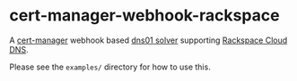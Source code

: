 # cert-manager-webhook-rackspace

A [cert-manager][cert-manager] webhook based [dns01 solver][webhook-solver]
supporting [Rackspace Cloud DNS][raxclouddns].

Please see the `examples/` directory for how to use this.

[cert-manager]: <https://cert-manager.io>
[webhook-solver]: <https://cert-manager.io/docs/configuration/acme/dns01/webhook/>
[raxclouddns]: <https://docs.rackspace.com/docs/cloud-dns>
